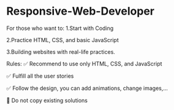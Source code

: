 # Responsive-Web-Developer
For those who want to:
  1.Start with Coding

  2.Practice HTML, CSS, and basic JavaScript

  3.Building websites with real-life practices.

Rules:
✅ Recommend to use only HTML, CSS, and JavaScript

✅ Fulfill all the user stories

✅ Follow the design, you can add animations, change images,...

🚫 Do not copy existing solutions
